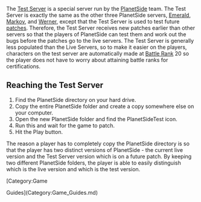The [Test Server](Test_Server.md) is a special server run by the
[PlanetSide](PlanetSide.md) team. The Test Server is exactly the same as the
other three PlanetSide servers, [Emerald](Emerald.md), [Markov](Markov.md), and
[Werner](Werner.md), except that the Test Server is used to test future
[patches](../terminology/Patch.md). Therefore, the Test Server receives new
patches earlier than other servers so that the players of PlanetSide can test
them and work out the bugs before the patches go to the live servers. The Test
Server is generally less populated than the Live Servers, so to make it easier
on the players, characters on the test server are automatically made at
[Battle Rank](../terminology/Battle_Rank.md) 20 so the player does not have to
worry about attaining battle ranks for certifications.

## Reaching the Test Server

1. Find the PlanetSide directory on your hard drive.
2. Copy the entire PlanetSide folder and create a copy somewhere else on your
   computer.
3. Open the new PlanetSide folder and find the PlanetSideTest icon.
4. Run this and wait for the game to patch.
5. Hit the Play button.

The reason a player has to completely copy the PlanetSide directory is so that
the player has two distinct versions of PlanetSide - the current live version
and the Test Server version which is on a future patch. By keeping two different
PlanetSide folders, the player is able to easily distinguish which is the live
version and which is the test version.

<!--[Category:Servers](Category:Servers.md)--> [Category:Game

Guides](Category:Game_Guides.md)
